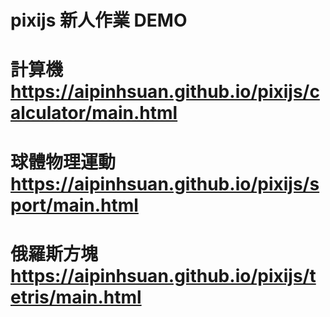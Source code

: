 # pixijs 新人作業 DEMO
# 計算機 https://aipinhsuan.github.io/pixijs/calculator/main.html
# 球體物理運動 https://aipinhsuan.github.io/pixijs/sport/main.html
# 俄羅斯方塊 https://aipinhsuan.github.io/pixijs/tetris/main.html 
